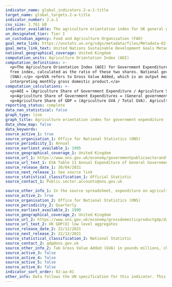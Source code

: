 ```yaml
---
indicator_name: global_indicators.2-a-1-title
target_name: global_targets.2-a-title
indicator_number: 2.a.1
csv_size: 2.761 kB
indicator_available: The agriculture orientation index for UK general government expenditure
un_designated_tier: Tier I
un_custodian_agency: Food and Agriculture Organization (FAO)
goal_meta_link: https://unstats.un.org/sdgs/metadata/files/Metadata-02-0A-01.pdf
goal_meta_link_text: United Nations Sustainable Development Goals Metadata (PDF 223 KB)
national_geographical_coverage: United Kingdom
computation_units: Agriculture Orientation Index (AOI)
computation_definitions: >-
  <p>The Agriculture Orientation Index (AOI) for Government Expenditures is defined as the Agriculture Share of Government Expenditures, divided by the Agriculture Share of GDP, where Agriculture refers to the agriculture, forestry, fishing and hunting sector. The measure is a currency-
  free index, calculated as the ratio of these two shares. National governments are requested to compile Government Expenditures according to the international Classification of Functions of Government (COFOG) codes, and Agriculture Share of GDP according to the System of National Accounts
  (SNA).</p> <p>GVA refers to Gross Value Added, which is an output measure of Gross Domestic Product (GDP). For more information refer to <a href='https://www.ons.gov.uk/economy/grossdomesticproductgdp/methodologies/aguidetointerpretingmonthlygrossdomesticproduct#gva-or-gdp'>A guide to
  interpreting monthly gross domestic product.</a>
computation_calculations: >-
  <p>AOI = (Agriculture Share of Government Expenditure / Agriculture Share of GDP), where: </p>
  <p>Agriculture Share of Government Expenditures = (General government expenditure on agriculture / Total general government expenditure). This information can be found in Source 1. </p>
  <p>Agriculture Share of GDP = (Agriculture GVA / Total GVA). Agriculture refers to the Division A of ISIC Rev 4 (Agriculture, forestry, fishing and hunting). This information can be found in Source 2.</p>
reporting_status: complete
data_non_statistical: false
graph_type: line
graph_title: Agriculture orientation index for government expenditure
data_show_map: false
data_keywords:
source_active_1: true
source_organisation_1: Office for National Statistics (ONS)
source_periodicity_1: Annual
source_earliest_available_1: 1995
source_geographical_coverage_1: United Kingdom
source_url_1: https://www.ons.gov.uk/economy/governmentpublicsectorandtaxes/publicspending/datasets/esatable11annualexpenditureofgeneralgovernment
source_url_text_1: ESA Table 11 Annual Expenditure of General Government
source_release_date_1: 30/04/2021
source_next_release_1: See source link
source_statistical_classification_1: Official Statistic
source_contact_1: Public.sector.accounts@ons.gov.uk

source_other_info_1: In the source spreadsheet, expenditure on agriculture corresponds to OTE Total government expenditure for EXPENDITURE =  GF0402. Total general government expenditure corresponds to OTE Total government expenditure for EXPENDITURE =  _T
source_active_2: true
source_organisation_2: Office for National Statistics (ONS)
source_periodicity_2: Quarterly
source_earliest_available_2: 1990
source_geographical_coverage_2: United Kingdom
source_url_2: https://www.ons.gov.uk/economy/grossdomesticproductgdp/datasets/ukgdpolowlevelaggregates
source_url_text_2: UK GDP(O) low level aggregates
source_release_date_2: 22/12/2021
source_next_release_2: 22/12/2021
source_statistical_classification_2: National Statistic
source_contact_2: gdp@ons.gov.uk
source_other_info_2: Tab Gross Value Added (GVA) in pounds millions, chained volume measures, UK, seasonally adjusted. Use annual data columns for Total GVA and A Agriculture. <br>Please note, this source is published quarterly, but the indicator is updated annually.
source_active_3: false
source_active_4: false
source_active_5: false
source_active_6: false
indicator_sort_order: 02-aa-01
other_info: Data follows the UN specification for this indicator. This indicator has not been identified in collaboration with topic experts.
---
```

